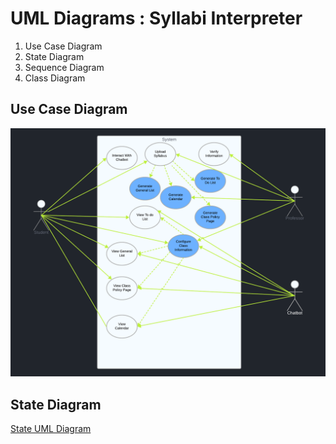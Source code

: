 # UML Diagrams : Syllabi Interpreter



1. Use Case Diagram
2. State Diagram
3. Sequence Diagram
4. Class Diagram


## Use Case Diagram

![Use case Diagaram.](./usecasediagram.png)


## State Diagram

[State UML Diagram](./statediagram.pdf)

